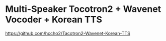 # Multi-Speaker Tocotron2 + Wavenet Vocoder + Korean TTS
https://github.com/hccho2/Tacotron2-Wavenet-Korean-TTS

